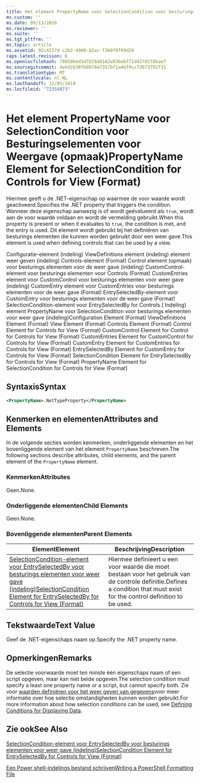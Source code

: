 ```yaml
---
title: Het element PropertyName voor SelectionCondition voor besturings elementen voor weer gave (indeling) | Microsoft Docs
ms.custom: ''
ms.date: 09/13/2016
ms.reviewer: ''
ms.suite: ''
ms.tgt_pltfrm: ''
ms.topic: article
ms.assetid: 92c4237d-c2b2-4908-82ac-f36070f89d26
caps.latest.revision: 6
ms.openlocfilehash: 79859bed3d762948182e03babf71d4270278bae7
ms.sourcegitcommit: debd2b38fb8070a7357bf1a4bf9cc736f3702f31
ms.translationtype: MT
ms.contentlocale: nl-NL
ms.lasthandoff: 12/05/2019
ms.locfileid: "72354073"
---
```

# <a name="propertyname-element-for-selectioncondition-for-controls-for-view-format"></a><span data-ttu-id="58aec-102">Het element PropertyName voor SelectionCondition voor Besturingselementen voor Weergave (opmaak)</span><span class="sxs-lookup"><span data-stu-id="58aec-102">PropertyName Element for SelectionCondition for Controls for View (Format)</span></span>

<span data-ttu-id="58aec-103">Hiermee geeft u de .NET-eigenschap op waarmee de voor waarde wordt geactiveerd.</span><span class="sxs-lookup"><span data-stu-id="58aec-103">Specifies the .NET property that triggers the condition.</span></span> <span data-ttu-id="58aec-104">Wanneer deze eigenschap aanwezig is of wordt geëvalueerd als `true`, wordt aan de voor waarde voldaan en wordt de vermelding gebruikt.</span><span class="sxs-lookup"><span data-stu-id="58aec-104">When this property is present or when it evaluates to `true`, the condition is met, and the entry is used.</span></span> <span data-ttu-id="58aec-105">Dit element wordt gebruikt bij het definiëren van besturings elementen die kunnen worden gebruikt door een weer gave.</span><span class="sxs-lookup"><span data-stu-id="58aec-105">This element is used when defining controls that can be used by a view.</span></span>

<span data-ttu-id="58aec-106">Configuratie-element (indeling) ViewDefinitions element (indeling) element weer geven (indeling) Controls-element (Format) Control element (opmaak) voor besturings elementen voor de weer gave (indeling) CustomControl-element voor besturings elementen voor Controls (Format) CustomEntries element voor CustomControl voor besturings elementen voor weer gave (indeling) CustomEntry element voor CustomEntries voor besturings elementen voor de weer gave (Format) EntrySelectedBy-element voor CustomEntry voor besturings elementen voor de weer gave (Format) SelectionCondition-element voor EntrySelectedBy for Controls ( Indeling) element PropertyName voor SelectionCondition voor besturings elementen voor weer gave (indeling)</span><span class="sxs-lookup"><span data-stu-id="58aec-106">Configuration Element (Format) ViewDefinitions Element (Format) View Element (Format) Controls Element (Format) Control Element for Controls for View (Format) CustomControl Element for Control for Controls for View (Format) CustomEntries Element for CustomControl for Controls for View (Format) CustomEntry Element for CustomEntries for Controls for View (Format) EntrySelectedBy Element for CustomEntry for Controls for View (Format) SelectionCondition Element for EntrySelectedBy for Controls for View (Format) PropertyName Element for SelectionCondition for Controls for View (Format)</span></span>

## <a name="syntax"></a><span data-ttu-id="58aec-107">Syntaxis</span><span class="sxs-lookup"><span data-stu-id="58aec-107">Syntax</span></span>

```xml
<PropertyName>.NetTypeProperty</PropertyName>
```

## <a name="attributes-and-elements"></a><span data-ttu-id="58aec-108">Kenmerken en elementen</span><span class="sxs-lookup"><span data-stu-id="58aec-108">Attributes and Elements</span></span>

<span data-ttu-id="58aec-109">In de volgende secties worden kenmerken, onderliggende elementen en het bovenliggende element van het element `PropertyName` beschreven.</span><span class="sxs-lookup"><span data-stu-id="58aec-109">The following sections describe attributes, child elements, and the parent element of the `PropertyName` element.</span></span>

### <a name="attributes"></a><span data-ttu-id="58aec-110">Kenmerken</span><span class="sxs-lookup"><span data-stu-id="58aec-110">Attributes</span></span>

<span data-ttu-id="58aec-111">Geen.</span><span class="sxs-lookup"><span data-stu-id="58aec-111">None.</span></span>

### <a name="child-elements"></a><span data-ttu-id="58aec-112">Onderliggende elementen</span><span class="sxs-lookup"><span data-stu-id="58aec-112">Child Elements</span></span>

<span data-ttu-id="58aec-113">Geen.</span><span class="sxs-lookup"><span data-stu-id="58aec-113">None.</span></span>

### <a name="parent-elements"></a><span data-ttu-id="58aec-114">Bovenliggende elementen</span><span class="sxs-lookup"><span data-stu-id="58aec-114">Parent Elements</span></span>

|<span data-ttu-id="58aec-115">Element</span><span class="sxs-lookup"><span data-stu-id="58aec-115">Element</span></span>|<span data-ttu-id="58aec-116">Beschrijving</span><span class="sxs-lookup"><span data-stu-id="58aec-116">Description</span></span>|
|-------------|-----------------|
|[<span data-ttu-id="58aec-117">SelectionCondition-element voor EntrySelectedBy voor besturings elementen voor weer gave (indeling)</span><span class="sxs-lookup"><span data-stu-id="58aec-117">SelectionCondition Element for EntrySelectedBy for Controls for View (Format)</span></span>](./selectioncondition-element-for-entryselectedby-for-controls-for-view-format.md)|<span data-ttu-id="58aec-118">Hiermee definieert u een voor waarde die moet bestaan voor het gebruik van de controle definitie.</span><span class="sxs-lookup"><span data-stu-id="58aec-118">Defines a condition that must exist for the control definition to be used.</span></span>|

## <a name="text-value"></a><span data-ttu-id="58aec-119">Tekstwaarde</span><span class="sxs-lookup"><span data-stu-id="58aec-119">Text Value</span></span>

<span data-ttu-id="58aec-120">Geef de .NET-eigenschaps naam op.</span><span class="sxs-lookup"><span data-stu-id="58aec-120">Specify the .NET property name.</span></span>

## <a name="remarks"></a><span data-ttu-id="58aec-121">Opmerkingen</span><span class="sxs-lookup"><span data-stu-id="58aec-121">Remarks</span></span>

<span data-ttu-id="58aec-122">De selectie voorwaarde moet ten minste één eigenschaps naam of een script opgeven, maar kan niet beide opgeven.</span><span class="sxs-lookup"><span data-stu-id="58aec-122">The selection condition must specify a least one property name or a script, but cannot specify both.</span></span> <span data-ttu-id="58aec-123">Zie voor [waarden definiëren voor het weer geven van gegevens](./defining-conditions-for-displaying-data.md)voor meer informatie over hoe selectie omstandigheden kunnen worden gebruikt.</span><span class="sxs-lookup"><span data-stu-id="58aec-123">For more information about how selection conditions can be used, see [Defining Conditions for Displaying Data](./defining-conditions-for-displaying-data.md).</span></span>

## <a name="see-also"></a><span data-ttu-id="58aec-124">Zie ook</span><span class="sxs-lookup"><span data-stu-id="58aec-124">See Also</span></span>

[<span data-ttu-id="58aec-125">SelectionCondition-element voor EntrySelectedBy voor besturings elementen voor weer gave (indeling)</span><span class="sxs-lookup"><span data-stu-id="58aec-125">SelectionCondition Element for EntrySelectedBy for Controls for View (Format)</span></span>](./selectioncondition-element-for-entryselectedby-for-controls-for-view-format.md)

[<span data-ttu-id="58aec-126">Een Power shell-indelings bestand schrijven</span><span class="sxs-lookup"><span data-stu-id="58aec-126">Writing a PowerShell Formatting File</span></span>](./writing-a-powershell-formatting-file.md)
